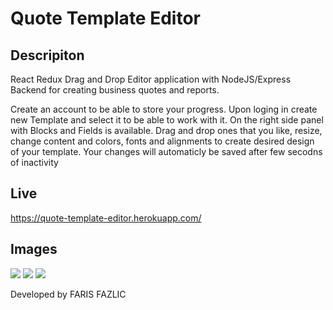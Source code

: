 # Quote Template Editor

## Descripiton

React Redux Drag and Drop Editor application with NodeJS/Express Backend for creating business quotes and reports.

Create an account to be able to store your progress. Upon loging in create new Template and select it to be able to work with it. On the right side panel with Blocks and Fields is available. Drag and drop ones that you like, resize, change content and colors, fonts and alignments to create desired design of your template. Your changes will automaticly be saved after few secodns of inactivity

## Live
<https://quote-template-editor.herokuapp.com/>

## Images

<img src="https://i.ibb.co/qCZWKvG/empty.png">
<img src="https://i.ibb.co/LP1ftfP/SAVE.png">
<img src="https://i.ibb.co/0CcQPxY/report.png">


Developed by FARIS FAZLIC
